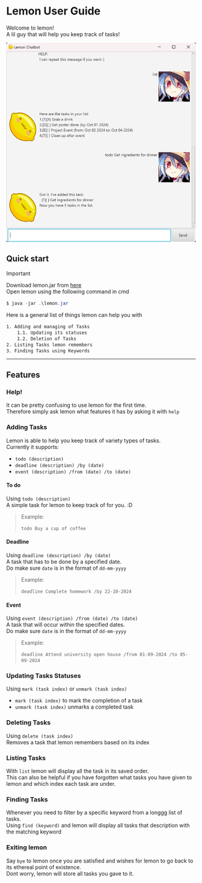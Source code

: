 # Lemon User Guide

Welcome to lemon!\
A lil guy that will help you keep track of tasks!

![](Ui.png)
## Quick start
> [!IMPORTANT]
> Download lemon.jar from [here](https://github.com/Dino-Nuggies/ip/releases/tag/A-Release)\
> Open lemon using the following command in cmd
> ``` java
> $ java -jar .\lemon.jar
> ```

Here is a general list of things lemon can help you with

    1. Adding and managing of Tasks
        1.1. Updating its statuses
        1.2. Deletion of Tasks
    2. Listing Tasks lemon remembers
    3. Finding Tasks using Keywords
---

## Features

### Help!
It can be pretty confusing to use lemon for the first time.\
Therefore simply ask lemon what features it has by asking it with `help`
### Adding Tasks
Lemon is able to help you keep track of variety types of tasks.\
Currently it supports:
* `todo (description)`
* `deadline (description) /by (date)`
* `event (description) /from (date) /to (date)`

#### To do
Using `todo (description)`\
A simple task for lemon to keep track of for you. :D

>Example:
>```
>todo Buy a cup of coffee
>```

#### Deadline
Using `deadline (description) /by (date)`\
A task that has to be done by a specified date.\
Do make sure `date` is in the format of `dd-mm-yyyy`
> Example:
>```
>deadline Complete homework /by 22-10-2024
>```

#### Event
Using `event (description) /from (date) /to (date)`\
A task that will occur within the specified dates.\
Do make sure `date` is in the format of `dd-mm-yyyy`
> Example:
>```
>deadline Attend university open house /from 01-09-2024 /to 05-09-2024
>```

### Updating Tasks Statuses
Using `mark (task index)` or `unmark (task index)`
* `mark (task index)` to mark the completion of a task
* `unmark (task index)` unmarks a completed task

### Deleting Tasks
Using `delete (task index)`\
Removes a task that lemon remembers based on its index

### Listing Tasks
With `list` lemon will display all the task in its saved order.\
This can also be helpful if you have forgotten what tasks you have given to lemon and which index each task are under.

### Finding Tasks
Whenever you need to filter by a specific keyword from a longgg list of tasks.\
Using `find (keyword)` and lemon will display all tasks that description with the matching keyword

### Exiting lemon
Say `bye` to lemon once you are satisfied and wishes for lemon to go back to its ethereal point of existence.\
Dont worry, lemon will store all tasks you gave to it.
